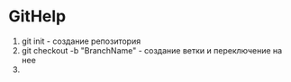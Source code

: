# GitHelp
1. git init  - создание репозитория
2. git checkout -b "BranchName" - создание ветки и переключение на нее
3. 
